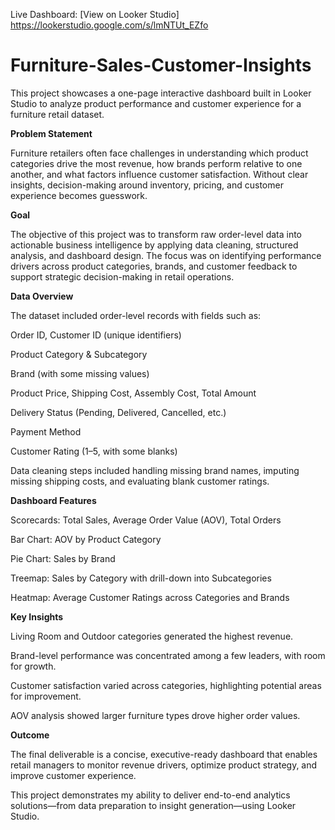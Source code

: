 Live Dashboard: [View on Looker Studio] https://lookerstudio.google.com/s/lmNTUt_EZfo

# Furniture-Sales-Customer-Insights
This project showcases a one-page interactive dashboard built in Looker Studio to analyze product performance and customer experience for a furniture retail dataset. 

**Problem Statement**

Furniture retailers often face challenges in understanding which product categories drive the most revenue, how brands perform relative to one another, and what factors influence customer satisfaction. Without clear insights, decision-making around inventory, pricing, and customer experience becomes guesswork.

**Goal**

The objective of this project was to transform raw order-level data into actionable business intelligence by applying data cleaning, structured analysis, and dashboard design. The focus was on identifying performance drivers across product categories, brands, and customer feedback to support strategic decision-making in retail operations.

**Data Overview**

The dataset included order-level records with fields such as:

Order ID, Customer ID (unique identifiers)

Product Category & Subcategory

Brand (with some missing values)

Product Price, Shipping Cost, Assembly Cost, Total Amount

Delivery Status (Pending, Delivered, Cancelled, etc.)

Payment Method

Customer Rating (1–5, with some blanks)

Data cleaning steps included handling missing brand names, imputing missing shipping costs, and evaluating blank customer ratings.

**Dashboard Features**

Scorecards: Total Sales, Average Order Value (AOV), Total Orders

Bar Chart: AOV by Product Category

Pie Chart: Sales by Brand

Treemap: Sales by Category with drill-down into Subcategories

Heatmap: Average Customer Ratings across Categories and Brands

**Key Insights**

Living Room and Outdoor categories generated the highest revenue.

Brand-level performance was concentrated among a few leaders, with room for growth.

Customer satisfaction varied across categories, highlighting potential areas for improvement.

AOV analysis showed larger furniture types drove higher order values.

**Outcome**

The final deliverable is a concise, executive-ready dashboard that enables retail managers to monitor revenue drivers, optimize product strategy, and improve customer experience.

This project demonstrates my ability to deliver end-to-end analytics solutions—from data preparation to insight generation—using Looker Studio.
